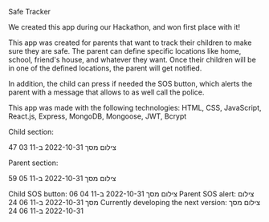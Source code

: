 Safe Tracker

We created this app during our Hackathon, and won first place with it!

This app was created for parents that want to track their children to make sure they are safe. The parent can define specific locations like home, school, friend's house, and whatever they want. Once their children will be in one of the defined locations, the parent will get notified.

In addition, the child can press if needed the SOS button, which alerts the parent with a message that allows to as well call the police.

This app was made with the following technologies:
HTML, CSS, JavaScript, React.js, Express, MongoDB, Mongoose, JWT, Bcrypt

Child section:

צילום מסך 2022-10-31 ב-11 03 47

Parent section:

צילום מסך 2022-10-31 ב-11 05 59

Child SOS button:
צילום מסך 2022-10-31 ב-11 04 06
Parent SOS alert:
צילום מסך 2022-10-31 ב-11 06 24
Currently developing the next version:
צילום מסך 2022-10-31 ב-11 06 24
